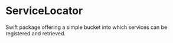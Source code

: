 # ServiceLocator

Swift package offering a simple bucket into which services can be registered and retrieved.
